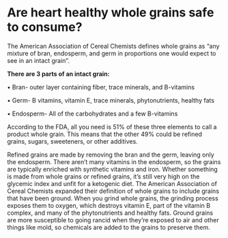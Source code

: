 # Are heart healthy whole grains safe to consume?

The American Association of Cereal Chemists defines whole grains as “any mixture of bran, endosperm, and germ in proportions one would expect to see in an intact grain”.

**There are 3 parts of an intact grain:**

• Bran- outer layer containing fiber, trace minerals, and B-vitamins

• Germ- B vitamins, vitamin E, trace minerals, phytonutrients, healthy fats

• Endosperm- All of the carbohydrates and a few B-vitamins

According to the FDA, all you need is 51% of these three elements to call a product whole grain. This means that the other 49% could be refined grains, sugars, sweeteners, or other additives.

Refined grains are made by removing the bran and the germ, leaving only the endosperm. There aren’t many vitamins in the endosperm, so the grains are typically enriched with synthetic vitamins and iron. Whether something is made from whole grains or refined grains, it’s still very high on the glycemic index and unfit for a ketogenic diet. The American Association of Cereal Chemists expanded their definition of whole grains to include grains that have been ground. When you grind whole grains, the grinding process exposes them to oxygen, which destroys vitamin E, part of the vitamin B complex, and many of the phytonutrients and healthy fats. Ground grains are more susceptible to going rancid when they’re exposed to air and other things like mold, so chemicals are added to the grains to preserve them.
